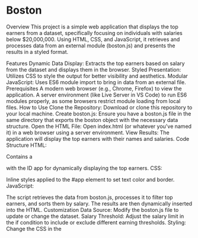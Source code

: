 # Boston
Overview
This project is a simple web application that displays the top earners from a dataset, specifically focusing on individuals with salaries below $20,000,000. Using HTML, CSS, and JavaScript, it retrieves and processes data from an external module (boston.js) and presents the results in a styled format.

Features
Dynamic Data Display: Extracts the top earners based on salary from the dataset and displays them in the browser.
Styled Presentation: Utilizes CSS to style the output for better visibility and aesthetics.
Modular JavaScript: Uses ES6 module import to bring in data from an external file.
Prerequisites
A modern web browser (e.g., Chrome, Firefox) to view the application.
A server environment (like Live Server in VS Code) to run ES6 modules properly, as some browsers restrict module loading from local files.
How to Use
Clone the Repository: Download or clone this repository to your local machine.
Create boston.js: Ensure you have a boston.js file in the same directory that exports the boston object with the necessary data structure.
Open the HTML File: Open index.html (or whatever you've named it) in a web browser using a server environment.
View Results: The application will display the top earners with their names and salaries.
Code Structure
HTML:

Contains a <div> with the ID app for dynamically displaying the top earners.
CSS:

Inline styles applied to the #app element to set text color and border.
JavaScript:

The script retrieves the data from boston.js, processes it to filter top earners, and sorts them by salary. The results are then dynamically inserted into the HTML.
Customization
Data Source: Modify the boston.js file to update or change the dataset.
Salary Threshold: Adjust the salary limit in the if condition to include or exclude different earning thresholds.
Styling: Change the CSS in the <style> section to customize the look and feel of the application.
License
This project is open-source and available for personal or educational use. Feel free to modify and expand upon it!

Acknowledgments
This application serves as a practical example of working with data in web development, showcasing the use of JavaScript modules and dynamic content rendering.
